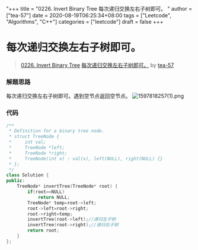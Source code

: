 "+++
title = "0226. Invert Binary Tree 每次递归交换左右子树即可。 "
author = ["tea-57"]
date = 2020-08-19T06:25:34+08:00
tags = ["Leetcode", "Algorithms", "C++"]
categories = ["leetcode"]
draft = false
+++

# 每次递归交换左右子树即可。

> [0226. Invert Binary Tree](https://leetcode-cn.com/problems/invert-binary-tree/)
> [每次递归交换左右子树即可。](https://leetcode-cn.com/problems/invert-binary-tree/solution/mei-ci-di-gui-jiao-huan-zuo-you-zi-shu-ji-ke-by-te/) by [tea-57](https://leetcode-cn.com/u/tea-57/)

### 解题思路
每次递归交换左右子树即可。遇到空节点返回空节点。
![1597818257(1).png](https://pic.leetcode-cn.com/3bc14be8f16de568658ac0c3446a281a8b56355bc8b48f56b14ca08ece6d3da0-1597818257\(1\).png)

### 代码

```cpp
/**
 * Definition for a binary tree node.
 * struct TreeNode {
 *     int val;
 *     TreeNode *left;
 *     TreeNode *right;
 *     TreeNode(int x) : val(x), left(NULL), right(NULL) {}
 * };
 */
class Solution {
public:
    TreeNode* invertTree(TreeNode* root) {
        if(root==NULL)
            return NULL;
        TreeNode* temp=root->left;
        root->left=root->right;
        root->right=temp;
        invertTree(root->left);//递归左子树
        invertTree(root->right);//递归右子树 
        return root;
    }
};
```